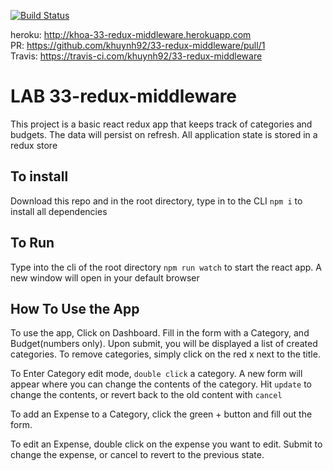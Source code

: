 [![Build Status](https://travis-ci.com/khuynh92/33-redux-middleware)](https://travis-ci.com/khuynh92/33-redux-middleware)


heroku: http://khoa-33-redux-middleware.herokuapp.com  
PR: https://github.com/khuynh92/33-redux-middleware/pull/1  
Travis: https://travis-ci.com/khuynh92/33-redux-middleware    

# LAB 33-redux-middleware

This project is a basic react redux app that keeps track of categories and budgets. The data will persist on refresh. All application state is stored in a redux store

## To install
Download this repo and in the root directory, type in to the CLI `npm i` to install all dependencies 

## To Run
Type into the cli of the root directory `npm run watch` to start the react app. A new window will open in your default browser

## How To Use the App
To use the app, Click on Dashboard. Fill in the form with a Category, and Budget(numbers only). Upon submit, you will be displayed a list of created categories. To remove categories, simply click on the red x next to the title.

To Enter Category edit mode, `double click` a category. A new form will appear where you can change the contents of the category. Hit `update` to change the contents, or revert back to the old content with `cancel`

To add an Expense to a Category, click the green + button and fill out the form. 

To edit an Expense, double click on the expense you want to edit. Submit to change the expense, or cancel to revert to the previous state.
